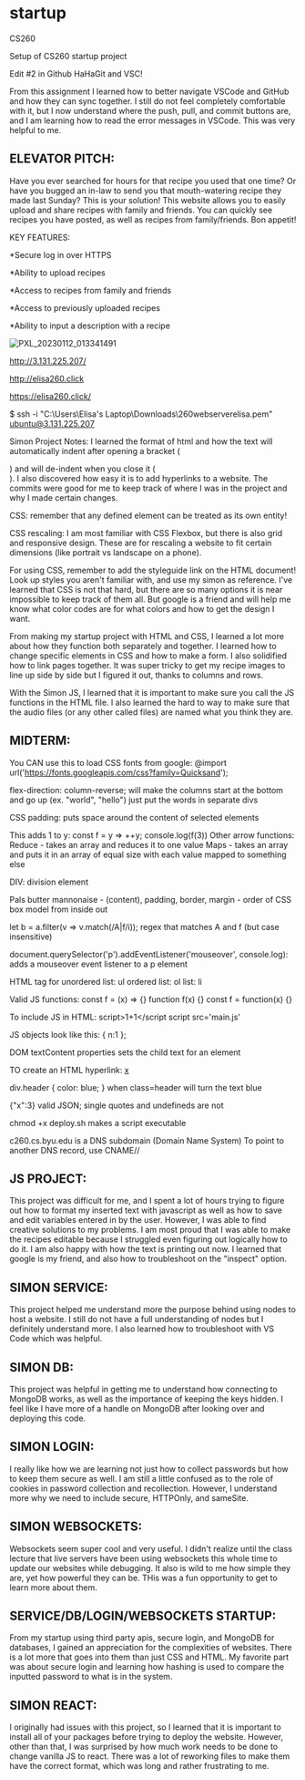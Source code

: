 # startup
CS260

Setup of CS260 startup project

Edit #2 in Github
HaHaGit and VSC!

From this assignment I learned how to better navigate VSCode and GitHub and how they can sync together. I still do not feel completely comfortable with it, but I now understand where the push, pull, and commit buttons are, and I am learning how to read the error messages in VSCode. This was very helpful to me.

## ELEVATOR PITCH:
Have you ever searched for hours for that recipe you used that one time? Or have you bugged an in-law to send you that mouth-watering recipe they made last Sunday? This is your solution! This website allows you to easily upload and share recipes with family and friends. You can quickly see recipes you have posted, as well as recipes from family/friends. Bon appetit!

KEY FEATURES:

*Secure log in over HTTPS

*Ability to upload recipes

*Access to recipes from family and friends

*Access to previously uploaded recipes

*Ability to input a description with a recipe

![PXL_20230112_013341491](https://user-images.githubusercontent.com/63275372/211954848-db69a756-1861-4300-b805-e7ba85010c45.jpg)

http://3.131.225.207/

http://elisa260.click

https://elisa260.click/

$ ssh -i "C:\Users\Elisa's Laptop\Downloads\260webserverelisa.pem" ubuntu@3.131.225.207

Simon Project Notes: I learned the format of html and how the text will automatically indent after opening a bracket (<main>) and will de-indent when you close it (</main>). I also discovered how easy it is to add hyperlinks to a website. The commits were good for me to keep track of where I was in the project and why I made certain changes.

CSS: remember that any defined element can be treated as its own entity!

CSS rescaling: I am most familiar with CSS Flexbox, but there is also grid and responsive design. These are for rescaling a website to fit certain dimensions (like portrait vs landscape on a phone).

For using CSS, remember to add the styleguide link on the HTML document! Look up styles you aren't familiar with, and use my simon as reference. I've learned that CSS is not that hard, but there are so many options it is near impossible to keep track of them all. But google is a friend and will help me know what color codes are for what colors and how to get the design I want.

From making my startup project with HTML and CSS, I learned a lot more about how they function both separately and together. I learned how to change specific elements in CSS and how to make a form. I also solidified how to link pages together. It was super tricky to get my recipe images to line up side by side but I figured it out, thanks to columns and rows.

With the Simon JS, I learned that it is important to make sure you call the JS functions in the HTML file. I also learned the hard to way to make sure that the audio files (or any other called files) are named what you think they are.

## MIDTERM:

You CAN use this to load CSS fonts from google: @import url('https://fonts.googleapis.com/css?family=Quicksand');

flex-direction: column-reverse; will make the columns start at the bottom and go up (ex. "world", "hello") just put the words in separate divs

CSS padding: puts space around the content of selected elements

This adds 1 to y: const f = y => ++y; console.log(f(3))
Other arrow functions: Reduce - takes an array and reduces it to one value
Maps - takes an array and puts it in an array of equal size with each value mapped to something else

DIV: division element

Pals butter mannonaise - (content), padding, border, margin - order of CSS box model from inside out

let b = a.filter(v => v.match(/A|f/i)); regex that matches A and f (but case insensitive)

document.querySelector('p').addEventListener('mouseover', console.log): adds a mouseover event listener to a p element

HTML tag for unordered list: ul
ordered list: ol
list: li

Valid JS functions: const f = (x) => {}
function f(x) {}
const f = function(x) {}

To include JS in HTML:
script>1+1</script
script src='main.js'

JS objects look like this: { n:1 };

DOM textContent properties sets the child text for an element

TO create an HTML hyperlink: <a href='https://c.com'>x</a>

div.header { color: blue; } when class=header will turn the text blue

{"x":3} valid JSON; single quotes and undefineds are not

chmod +x deploy.sh makes a script executable

c260.cs.byu.edu is a DNS subdomain (Domain Name System)
To point to another DNS record, use CNAME//

## JS PROJECT:
This project was difficult for me, and I spent a lot of hours trying to figure out how to format my inserted text with javascript as well as how to save and edit variables entered in by the user. However, I was able to find creative solutions to my problems. I am most proud that I was able to make the recipes editable because I struggled even figuring out logically how to do it. I am also happy with how the text is printing out now. I learned that google is my friend, and also how to troubleshoot on the "inspect" option.

## SIMON SERVICE:
This project helped me understand more the purpose behind using nodes to host a website. I still do not have a full understanding of nodes but I definitely understand more. I also learned how to troubleshoot with VS Code which was helpful.

## SIMON DB: 
This project was helpful in getting me to understand how connecting to MongoDB works, as well as the importance of keeping the keys hidden. I feel like I have more of a handle on MongoDB after looking over and deploying this code.

## SIMON LOGIN: 
I really like how we are learning not just how to collect passwords but how to keep them secure as well. I am still a little confused as to the role of cookies in password collection and recollection. However, I understand more why we need to include secure, HTTPOnly, and sameSite.

## SIMON WEBSOCKETS: 
Websockets seem super cool and very useful. I didn't realize until the class lecture that live servers have been using websockets this whole time to update our websites while debugging. It also is wild to me how simple they are, yet how powerful they can be. THis was a fun opportunity to get to learn more about them.

## SERVICE/DB/LOGIN/WEBSOCKETS STARTUP:
From my startup using third party apis, secure login, and MongoDB for databases, I gained an appreciation for the complexities of websites. There is a lot more that goes into them than just CSS and HTML. My favorite part was about secure login and learning how hashing is used to compare the inputted password to what is in the system.

## SIMON REACT:
I originally had issues with this project, so I learned that it is important to install all of your packages before trying to deploy the website. However, other than that, I was surprised by how much work needs to be done to change vanilla JS to react. There was a lot of reworking files to make them have the correct format, which was long and rather frustrating to me.
